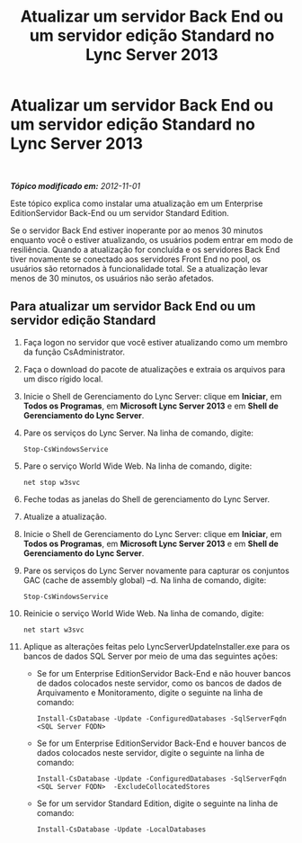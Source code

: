 ﻿---
title: Atualizar um servidor Back End ou um servidor edição Standard no Lync Server 2013
TOCTitle: Atualizar um servidor Back End ou um servidor edição Standard no Lync Server 2013
ms:assetid: f95f8d3a-e039-484e-97bd-d727db21a12b
ms:mtpsurl: https://technet.microsoft.com/pt-br/library/JJ721942(v=OCS.15)
ms:contentKeyID: 49886490
ms.date: 05/19/2016
mtps_version: v=OCS.15
ms.translationtype: HT
---

# Atualizar um servidor Back End ou um servidor edição Standard no Lync Server 2013

 

_**Tópico modificado em:** 2012-11-01_

Este tópico explica como instalar uma atualização em um Enterprise EditionServidor Back-End ou um servidor Standard Edition.

Se o servidor Back End estiver inoperante por ao menos 30 minutos enquanto você o estiver atualizando, os usuários podem entrar em modo de resiliência. Quando a atualização for concluída e os servidores Back End tiver novamente se conectado aos servidores Front End no pool, os usuários são retornados à funcionalidade total. Se a atualização levar menos de 30 minutos, os usuários não serão afetados.

## Para atualizar um servidor Back End ou um servidor edição Standard

1.  Faça logon no servidor que você estiver atualizando como um membro da função CsAdministrator.

2.  Faça o download do pacote de atualizações e extraia os arquivos para um disco rígido local.

3.  Inicie o Shell de Gerenciamento do Lync Server: clique em **Iniciar**, em **Todos os Programas**, em **Microsoft Lync Server 2013** e em **Shell de Gerenciamento do Lync Server**.

4.  Pare os serviços do Lync Server. Na linha de comando, digite:
    
        Stop-CsWindowsService

5.  Pare o serviço World Wide Web. Na linha de comando, digite:
    
        net stop w3svc

6.  Feche todas as janelas do Shell de gerenciamento do Lync Server.

7.  Atualize a atualização.

8.  Inicie o Shell de Gerenciamento do Lync Server: clique em **Iniciar**, em **Todos os Programas**, em **Microsoft Lync Server 2013** e em **Shell de Gerenciamento do Lync Server**.

9.  Pare os serviços do Lync Server novamente para capturar os conjuntos GAC (cache de assembly global) –d. Na linha de comando, digite:
    
        Stop-CsWindowsService

10. Reinicie o serviço World Wide Web. Na linha de comando, digite:
    
        net start w3svc

11. Aplique as alterações feitas pelo LyncServerUpdateInstaller.exe para os bancos de dados SQL Server por meio de uma das seguintes ações:
    
      - Se for um Enterprise EditionServidor Back-End e não houver bancos de dados colocados neste servidor, como os bancos de dados de Arquivamento e Monitoramento, digite o seguinte na linha de comando:
        
            Install-CsDatabase -Update -ConfiguredDatabases -SqlServerFqdn <SQL Server FQDN>
    
      - Se for um Enterprise EditionServidor Back-End e houver bancos de dados colocados neste servidor, digite o seguinte na linha de comando:
        
            Install-CsDatabase -Update -ConfiguredDatabases -SqlServerFqdn <SQL Server FQDN>  -ExcludeCollocatedStores
    
      - Se for um servidor Standard Edition, digite o seguinte na linha de comando:
        
            Install-CsDatabase -Update -LocalDatabases

